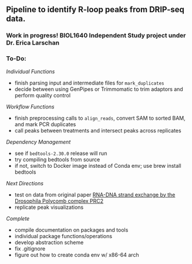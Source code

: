 ## Pipeline to identify R-loop peaks from DRIP-seq data.

### Work in progress! BIOL1640 Independent Study project under Dr. Erica Larschan

### To-Do:

*Individual Functions*
- finish parsing input and intermediate files for `mark_duplicates`
- decide between using GenPipes or Trimmomatic to trim adaptors and perform quality control

*Workflow Functions*
- finish preprocessing calls to `align_reads`, convert SAM to sorted BAM, and mark PCR duplicates
- call peaks between treatments and intersect peaks across replicates

*Dependency Management*
- see if `bedtools-2.30.0` release will run
- try compiling bedtools from source
- if not, 
    switch to Docker image instead of Conda env;
    use brew install bedtools

*Next Directions*
- test on data from original paper [RNA-DNA strand exchange by the Drosophila Polycomb complex PRC2](https://www.nature.com/articles/s41467-020-15609-x)
- replicate peak visualizations

*Complete*
- compile documentation on packages and tools
- individual package functions/operations
- develop abstraction scheme
- fix .gitignore
- figure out how to create conda env w/ x86-64 arch
